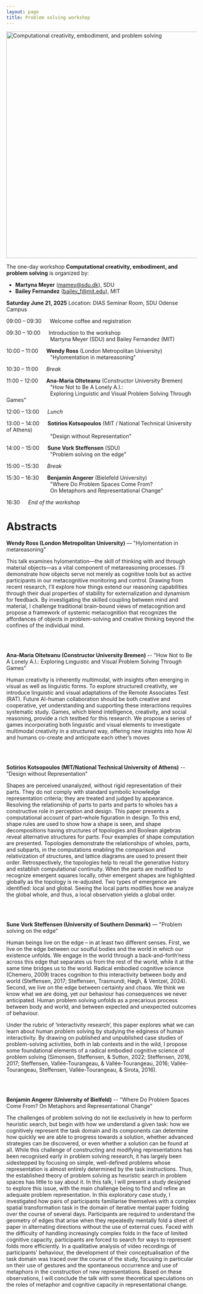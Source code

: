 ```yaml
---
layout: page
title: Problem solving workshop
---
```


<div class="text-center">
  <img src="{{ 'assets/img/problem_solving_poster.png' | relative_url }}" alt="Computational creativity, embodiment, and problem solving" width="600" />
</div>

The one-day workshop **Computational creativity, embodiment, and problem solving** is organized by:
- **Martyna Meyer** (mamey@sdu.dk), SDU
- **Bailey Fernandez** (bailey_f@mit.edu), MIT

**Saturday June 21, 2025**
Location: DIAS Seminar Room, SDU Odense Campus

09:00 – 09:30 &emsp; Welcome coffee and registration

09:30 – 10:00 &emsp; Introduction to the workshop<br/>
&emsp;&emsp;&emsp;&emsp;&emsp;&emsp;&emsp;&emsp;  Martyna Meyer (SDU) and Bailey Fernandez (MIT)

10:00 – 11:00 &emsp; **Wendy Ross** (London Metropolitan University)<br/>
&emsp;&emsp;&emsp;&emsp;&emsp;&emsp;&emsp;&emsp; "Hylomentation in metareasoning"

10:30 – 11:00 &emsp; _Break_

11:00 – 12:00 &emsp; **Ana-Maria Olteteanu** (Constructor University Bremen)<br/>
&emsp;&emsp;&emsp;&emsp;&emsp;&emsp;&emsp;&emsp; "How Not to Be A Lonely A.I.:<br/>
&emsp;&emsp;&emsp;&emsp;&emsp;&emsp;&emsp;&emsp; Exploring Linguistic and Visual Problem Solving Through Games"

12:00 – 13:00 &emsp; _Lunch_

13:00 – 14:00 &emsp; **Sotirios Kotsopoulos** (MIT / National Technical University of Athens)<br/>
&emsp;&emsp;&emsp;&emsp;&emsp;&emsp;&emsp;&emsp; "Design without Representation"

14:00 – 15:00 &emsp; **Sune Vork Steffensen** (SDU)<br/>
&emsp;&emsp;&emsp;&emsp;&emsp;&emsp;&emsp;&emsp; "Problem solving on the edge"

15:00 – 15:30 &emsp; _Break_

15:30 – 16:30 &emsp; **Benjamin Angerer** (Bielefeld University)<br/>
&emsp;&emsp;&emsp;&emsp;&emsp;&emsp;&emsp;&emsp; "Where Do Problem Spaces Come From?<br/>
&emsp;&emsp;&emsp;&emsp;&emsp;&emsp;&emsp;&emsp; On Metaphors and Representational Change"

16:30 &emsp; _End of the workshop_


# Abstracts

**Wendy Ross (London Metropolitan University)** — "Hylomentation in metareasoning"

This talk examines hylomentation—the skill of thinking with and through material objects—as a vital component of metareasoning processes. I'll demonstrate how objects serve not merely as cognitive tools but as active participants in our metacognitive monitoring and control. Drawing from recent research, I'll explore how things extend our reasoning capabilities through their dual properties of stability for externalization and dynamism for feedback. By investigating the skilled coupling between mind and material, I challenge traditional brain-bound views of metacognition and propose a framework of systemic metacognition that recognizes the affordances of objects in problem-solving and creative thinking beyond the confines of the individual mind.

<br/><br/>

**Ana-Maria Olteteanu (Constructor University Bremen)**  -- "How Not to Be A Lonely A.I.: Exploring Linguistic and Visual Problem Solving Through Games"

Human creativity is inherently multimodal, with insights often emerging in visual as well as linguistic forms. To explore structured creativity, we introduce linguistic and visual adaptations of the Remote Associates Test (RAT). Future AI-human collaboration should be both creative and cooperative, yet understanding and supporting these interactions requires systematic study. Games, which blend intelligence, creativity, and social reasoning, provide a rich testbed for this research. We propose a series of games incorporating both linguistic and visual elements to investigate multimodal creativity in a structured way, offering new insights into how AI and humans co-create and anticipate each other’s moves

<br/><br/>

**Sotirios Kotsopoulos (MIT/National Technical University of Athens)** -- "Design without Representation”

Shapes are perceived unanalyzed, without rigid representation of their parts. They do not comply with standard symbolic knowledge representation criteria; they are treated and judged by appearance. Resolving the relationship of parts to parts and parts to wholes has a constructive role in perception and design. This paper presents a computational account of part–whole figuration in design. To this end, shape rules are used to show how a shape is seen, and shape decompositions having structures of topologies and Boolean algebras reveal alternative structures for parts. Four examples of shape computation are presented. Topologies demonstrate the relationships of wholes, parts, and subparts, in the computations enabling the comparison and relativization of structures, and lattice diagrams are used to present their order. Retrospectively, the topologies help to recall the generative history and establish computational continuity. When the parts are modified to recognize emergent squares locally, other emergent shapes are highlighted globally as the topology is re-adjusted. Two types of emergence are identified: local and global. Seeing the local parts modifies how we analyze the global whole, and thus, a local observation yields a global order.

<br/><br/>

**Sune Vork Steffensen (University of Southern Denmark)** — "Problem solving on the edge”

Human beings live on the edge – in at least two different senses. First, we live on the edge between our soulful bodies and the world in which our existence unfolds. We engage in the world through a back-and-forth’ness across this edge that separates us from the rest of the world, while it at the same time bridges us to the world. Radical embodied cognitive science (Chemero, 2009) traces cognition to this interactivity between body and world (Steffensen, 2017; Steffensen, Trasmundi, Høgh, & Ventzel, 2024). Second, we live on the edge between certainty and chaos. We think we know what we are doing, yet our behaviour has consequences we never anticipated. Human problem solving unfolds as a precarious process between body and world, and between expected and unexpected outcomes of behaviour.

Under the rubric of ‘interactivity research’, this paper explores what we can learn about human problem solving by studying the edginess of human interactivity. By drawing on published and unpublished case studies of problem-solving activities, both in lab contexts and in the wild, I propose some foundational elements of a radical embodied cognitive science of problem solving (Simonsen, Steffensen, & Sutton, 2022; Steffensen, 2016, 2017; Steffensen, Vallée-Tourangeau, & Vallée-Tourangeau, 2016; Vallée-Tourangeau, Steffensen, Vallée-Tourangeau, & Sirota, 2016).

<br/><br/>

**Benjamin Angerer (University of Bielfeld)** -- "Where Do Problem Spaces Come From? On Metaphors and Representational Change”

The challenges of problem solving do not lie exclusively in how to perform heuristic search, but begin with how we understand a given task: how we cognitively represent the task domain and its components can determine how quickly we are able to progress towards a solution, whether advanced strategies can be discovered, or even whether a solution can be found at all. While this challenge of constructing and modifying representations has been recognised early in problem solving research, it has largely been sidestepped by focusing on simple, well-defined problems whose representation is almost entirely determined by the task instructions. Thus, the established theory of problem solving as heuristic search in problem spaces has little to say about it.
In this talk, I will present a study designed to explore this issue, with the main challenge being to find and refine an adequate problem representation. In this exploratory case study, I investigated how pairs of participants familiarise themselves with a complex spatial transformation task in the domain of iterative mental paper folding over the course of several days. Participants are required to understand the geometry of edges that arise when they repeatedly mentally fold a sheet of paper in alternating directions without the use of external cues. Faced with the difficulty of handling increasingly complex folds in the face of limited cognitive capacity, participants are forced to search for ways to represent folds more efficiently. In a qualitative analysis of video recordings of participants' behaviour, the development of their conceptualisation of the task domain was traced over the course of the study, focusing in particular on their use of gestures and the spontaneous occurrence and use of metaphors in the construction of new representations. Based on these observations, I will conclude the talk with some theoretical speculations on the roles of metaphor and cognitive capacity in representational change.

